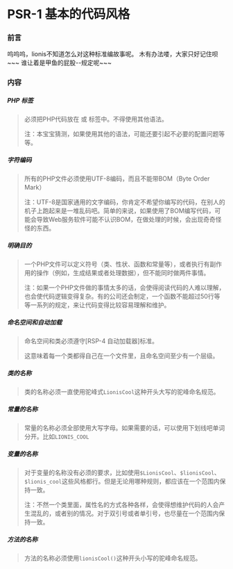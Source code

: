 # PSR-1 基本的代码风格
### 前言
呜呜呜，lionis不知道怎么对这种标准编故事呢。
木有办法喽，大家只好记住呗~~~
谁让着是甲鱼的屁股--规定呢~~~

### 内容

##### PHP 标签
> 必须把PHP代码放在<?php ?> 或 <?= ?>标签中。不得使用其他语法。
> 
> 注：本宝宝猜测，如果使用其他的语法，可能还要引起不必要的配置问题等等。

##### 字符编码
> 所有的PHP文件必须使用UTF-8编码，而且不能带BOM（Byte Order Mark）
>
> 注：UTF-8是国家通用的文字编码，你肯定不希望你编写的代码，在别人的机子上跑起来是一堆乱码吧。简单的来说，如果使用了BOM编写代码，可能会导致Web服务软件可能不认识BOM，在做处理的时候，会出现奇奇怪怪的东西。

##### 明确目的
> 一个PHP文件可以定义符号（类、性状、函数和常量等），或者执行有副作用的操作（例如，生成结果或者处理数据），但不能同时做两件事情。
>
> 注：如果一个PHP文件做的事情太多的话，会使得阅读代码的人难以理解，也会使代码逻辑变得复杂。有的公司还会制定，一个函数不能超过50行等等一系列的规定，来让代码变得比较容易理解和维护。

##### 命名空间和自动加载
> 命名空间和类必须遵守[RSP-4 自动加载器]标准。
>
> 这意味着每一个类都得自己在一个文件里，且命名空间至少有一个层级。

##### 类的名称
> 类的名称必须一直使用驼峰式`LionisCool`这种开头大写的驼峰命名规范。

##### 常量的名称
> 常量的名称必须全部使用大写字母。如果需要的话，可以使用下划线吧单词分开。比如`LIONIS_COOL`

##### 变量的名称
> 对于变量的名称没有必须的要求，比如使用`$LionisCool`、`$lionisCool`、`$lionis_cool`这些风格都行。但是无论用哪种规则，都应该在一个范围内保持一致。
>
> 注：不然一个类里面，属性名的方式各种各样，会使得想维护代码的人会产生混乱的，或者别的情况。对于双引号或者单引号，也尽量在一个范围内保持一致。

##### 方法的名称
> 方法的名称必须使用`lionisCool()`这种开头小写的驼峰命名规范。
